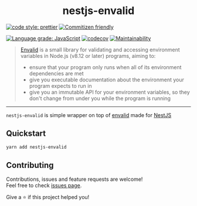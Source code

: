 <h1 align="center">nestjs-envalid</h1>

[![code style: prettier](https://img.shields.io/badge/code_style-prettier-ff69b4.svg?style=flat-square)](https://github.com/prettier/prettier)
[![Commitizen friendly](https://img.shields.io/badge/commitizen-friendly-brightgreen.svg?style=flat-square)](http://commitizen.github.io/cz-cli/)

[![Language grade: JavaScript](https://img.shields.io/lgtm/grade/javascript/g/cobraz/nestjs-envalid.svg?logo=lgtm&logoWidth=18)](https://lgtm.com/projects/g/cobraz/nestjs-envalid/context:javascript)
[![codecov](https://codecov.io/gh/cobraz/nestjs-envalid/branch/main/graph/badge.svg)](https://codecov.io/gh/cobraz/nestjs-envalid)
[![Maintainability](https://api.codeclimate.com/v1/badges/8549751f50ac68b36842/maintainability)](https://codeclimate.com/github/cobraz/nestjs-envalid/maintainability)

> [Envalid][] is a small library for validating and accessing environment variables
> in Node.js (v8.12 or later) programs, aiming to:
>
> - ensure that your program only runs when all of its environment dependencies
>   are met
> - give you executable documentation about the environment your program expects
>   to run in
> - give you an immutable API for your environment variables, so they don't
>   change from under you while the program is running

---

`nestjs-envalid` is simple wrapper on top of [envalid][] made for [NestJS][]

[envalid]: https://github.com/af/envalid
[nestjs]: https://github.com/nestjs/nest

## Quickstart

```sh
yarn add nestjs-envalid
```

## Contributing

Contributions, issues and feature requests are welcome!<br />Feel free to check
[issues page](https://github.com/cobraz/jira-config/issues).

Give a ⭐️ if this project helped you!